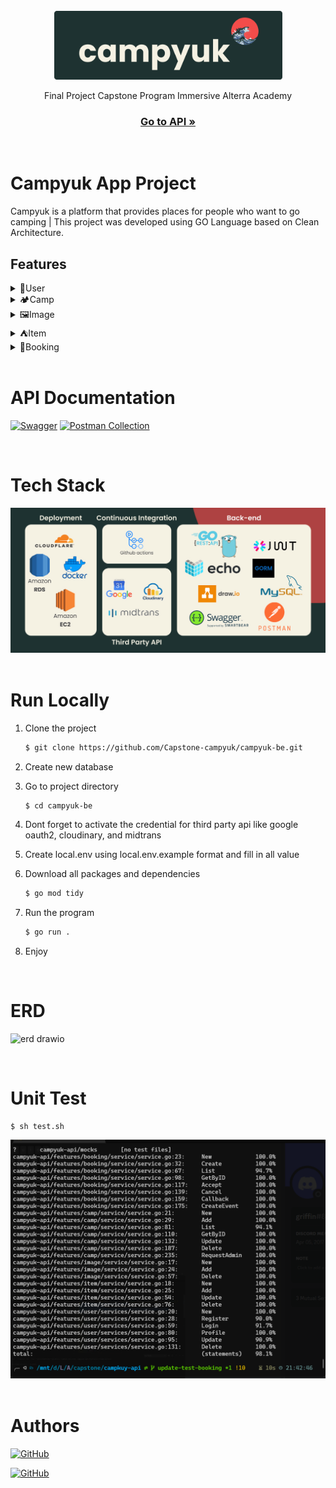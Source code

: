 <div id="top"></div>

<!-- PROJECT LOGO -->
<br/>
<div align="center">
<!--  mengarah ke repo  -->
  <a href="https://abiasa.site/">
    <img src="docs/images/logo-with-frame.png" width="365" height="110">
  </a>

  <p align="center">
    Final Project Capstone Program Immersive Alterra Academy
  </p>
  <a href="https://abiasa.site/"><h3 style="font-weight:bold">Go to API »</h3></a>

</div>
<br />

# Campyuk App Project

<div>
<p>
Campyuk is a platform that provides places for people who want to go camping | This project was developed using GO Language based on Clean Architecture.
</p>

</div>

<div>
<h2>Features</h2>
<details><summary>👤User</summary>
<p>
In this feature the user can login and register as a guest (cutomer) or host (camp owner)

| Method | Endpoint  | JWT Token | Role  | Function                                          |
| ------ | --------- | --------- | ----- | ------------------------------------------------- |
| POST   | /login    | NO        | -     | This is how Guest or Host log in.                 |
| POST   | /register | NO        | -     | This is how Guest or Host register their account. |
| GET    | /users    | YES       | guest | Guest obtain their account information.           |
| PUT    | /users    | YES       | guest | This is how Guest Update their profile.           |
| DELETE | /users    | YES       | guest | This is how users Deactive their profile.         |

</p>
</details>

<details><summary>🏕️Camp</summary>
<p>
In this feature, the host can manage the campground, and the admin can confirm the campground submitted by the host.

| Method | Endpoint                  | JWT Token | Role                 | Function                                                                                                                                               |
| ------ | ------------------------- | --------- | -------------------- | ------------------------------------------------------------------------------------------------------------------------------------------------------ |
| POST   | /camps                    | YES       | host                 | The process of adding new camps.                                                                                                                       |
| GET    | /camps?page={page_number} | NO/YES    | non/guest/host/admin | Non user and Guest can see the camps that have been accepted, The Host only can see his own camps, and the Admin only see camps that are still pending |
| GET    | /camps/{id}               | NO/YES    | non/guest/host/admin | Displaying booking detail by id.                                                                                                                       |
| PUT    | /camps/{id}               | YES       | host                 | The process of updating information about the camps.                                                                                                   |
| DELETE | /camps/{id}               | YES       | host                 | The process of deleting the camps.                                                                                                                     |
| PUT    | /camps/{id}/accept        | YES       | admin                | Accept the camps that proposed by host.                                                                                                                |
| PUT    | /camps/{id}/decline       | YES       | admin                | Decline the camps that proposed by host.                                                                                                               |

</p>
</details>

<details><summary>🖼️Image</summary>
<p>
In this feature, the host can manage the pictures in the campground, such as adding and deleting pictures.

| Method | Endpoint     | JWT Token | Role | Function                                            |
| ------ | ------------ | --------- | ---- | --------------------------------------------------- |
| POST   | /images      | YES       | host | The process of adding pictures to the campground.   |
| DELETE | /images/{id} | YES       | host | The process of deleting pictures to the campground. |

</p>
</details>

<details><summary>⛺Item</summary>
<p>
In this feature, the host can manage the items in the campground, such as adding and deleting items.

| Method | Endpoint    | JWT Token | Role | Function                                          |
| ------ | ----------- | --------- | ---- | ------------------------------------------------- |
| POST   | /items      | YES       | host | Melakukan proses menambah item pada camp ground.  |
| DELETE | /items/{id} | YES       | host | Melakukan proses menghapus item pada camp ground. |

</p>
</details>

<details><summary>🎫Booking</summary>
<p>
In this feature, the guest can view their booking list. Then, the host can view the booking list in their camp. The guest can cancel the transaction if they haven't made the payment. The host can accept and cancel the transaction.

| Method | Endpoint                 | JWT Token | Role       | Function                                                                                                                                                                 |
| ------ | ------------------------ | --------- | ---------- | ------------------------------------------------------------------------------------------------------------------------------------------------------------------------ |
| POST   | /bookings                | YES       | guest      | The process of booking a camp.                                                                                                                                           |
| GET    | /bookings                | YES       | guest/host | Displaying the list of bookings that belong to the currently logged-in guest. For the host role, it only displays the booking list of the currently logged in host camp. |
| GET    | /bookings/{id}           | YES       | guest/host | Displaying the booking details of the currently logged in user.                                                                                                          |
| PUT    | /bookings/{id}/accept    | YES       | host       | The process of accepting a booking transaction, which changes the booking status to "ACCEPTED."                                                                          |
| PUT    | /bookings/{id}/cancel    | YES       | guest/host | The process of cancelling a booking transaction for a user who hasn't made the payment.                                                                                  |
| POST   | /bookings/callback       | NO        | -          | Retrieving transaction data from Midtrans.                                                                                                                               |
| GET    | /bookings/{id}/oauth     | NO        | -          | The process of logging in using the Google API for authentication.                                                                                                       |
| GET    | /bookings/oauth/callback | NO        | -          | Getting the code provided by the Google API after the authentication process and creating an event in the calendar of the logged in user.                                |

</p>
</details>

</div>

<br/>

# API Documentation

[![Swagger](https://img.shields.io/badge/-Swagger-%23Clojure?style=for-the-badge&logo=swagger&logoColor=white)](https://app.swaggerhub.com/apis-docs/GRIFFINHENRY07_1/campyuk/1.0.0) [![Postman Collection](https://img.shields.io/badge/Postman-FF6C37?style=for-the-badge&logo=postman&logoColor=white)](https://www.postman.com/blue-rocket-532366/workspace/task-alta/collection/19389812-c3aa7b0b-cff6-4edf-abfa-e53778dbb602?action=share&creator=19389812)

<br/>

# Tech Stack

<div align="center">
    <img src="docs/images/tech-stack.jpg">
</div>

<br/>

# Run Locally

1. Clone the project

    ```bash
    $ git clone https://github.com/Capstone-campyuk/campyuk-be.git
    ```

2. Create new database

3. Go to project directory

    ```bash
    $ cd campyuk-be
    ```

4. Dont forget to activate the credential for third party api like google oauth2, cloudinary, and midtrans
5. Create local.env using local.env.example format and fill in all value
6. Download all packages and dependencies
    ```bash
    $ go mod tidy
    ```
7. Run the program
    ```bash
    $ go run .
    ```
8. Enjoy

<br/>

# ERD

![erd drawio](https://user-images.githubusercontent.com/119381998/218243585-ab437b99-8b89-4a24-bd2b-10f4c9844036.png)

<br/>

# Unit Test

```
$ sh test.sh
```

<div align="center">
    <img src="docs/test_overall_2023-02-10_21-44-51.png" >
</div>

<br/>

# Authors

[![GitHub](https://img.shields.io/badge/helmi-%23121011.svg?style=for-the-badge&logo=github&logoColor=red)](https://github.com/helmimuzkr)

[![GitHub](https://img.shields.io/badge/griffin-%23121011.svg?style=for-the-badge&logo=github&logoColor=blue)](https://github.com/kgriffinh)
